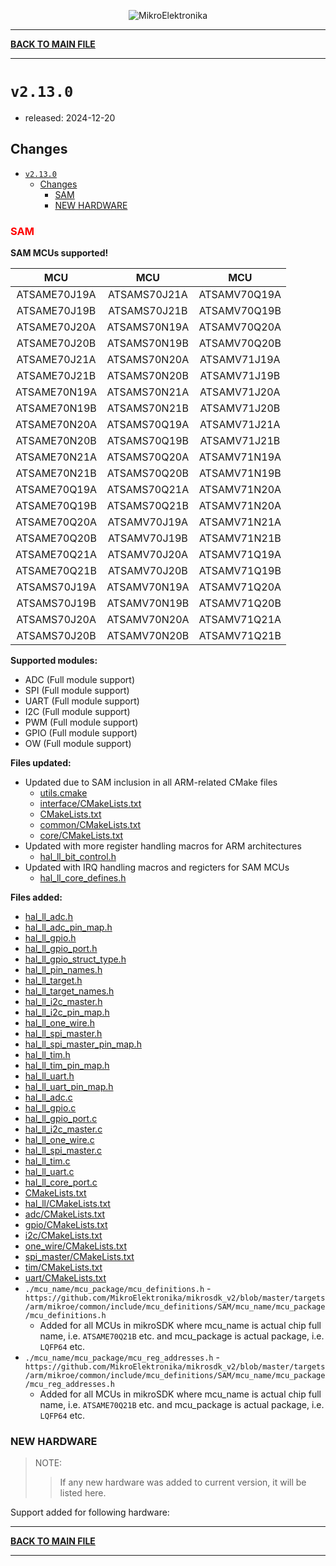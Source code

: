 <p align="center">
  <img src="http://www.mikroe.com/img/designs/beta/logo_small.png?raw=true" alt="MikroElektronika"/>
</p>

---

**[BACK TO MAIN FILE](../../changelog.md)**

---

# `v2.13.0`

+ released: 2024-12-20

## Changes

+ [`v2.13.0`](#v2130)
  + [Changes](#changes)
    + [SAM](#sam)
    + [NEW HARDWARE](#new-hardware)

### <font color=red>SAM</font>

**SAM MCUs supported!**

|       MCU      |       MCU      |       MCU      |
| :------------: | :------------: | :------------: |
|  ATSAME70J19A  |  ATSAMS70J21A  |  ATSAMV70Q19A  |
|  ATSAME70J19B  |  ATSAMS70J21B  |  ATSAMV70Q19B  |
|  ATSAME70J20A  |  ATSAMS70N19A  |  ATSAMV70Q20A  |
|  ATSAME70J20B  |  ATSAMS70N19B  |  ATSAMV70Q20B  |
|  ATSAME70J21A  |  ATSAMS70N20A  |  ATSAMV71J19A  |
|  ATSAME70J21B  |  ATSAMS70N20B  |  ATSAMV71J19B  |
|  ATSAME70N19A  |  ATSAMS70N21A  |  ATSAMV71J20A  |
|  ATSAME70N19B  |  ATSAMS70N21B  |  ATSAMV71J20B  |
|  ATSAME70N20A  |  ATSAMS70Q19A  |  ATSAMV71J21A  |
|  ATSAME70N20B  |  ATSAMS70Q19B  |  ATSAMV71J21B  |
|  ATSAME70N21A  |  ATSAMS70Q20A  |  ATSAMV71N19A  |
|  ATSAME70N21B  |  ATSAMS70Q20B  |  ATSAMV71N19B  |
|  ATSAME70Q19A  |  ATSAMS70Q21A  |  ATSAMV71N20A  |
|  ATSAME70Q19B  |  ATSAMS70Q21B  |  ATSAMV71N20A  |
|  ATSAME70Q20A  |  ATSAMV70J19A  |  ATSAMV71N21A  |
|  ATSAME70Q20B  |  ATSAMV70J19B  |  ATSAMV71N21B  |
|  ATSAME70Q21A  |  ATSAMV70J20A  |  ATSAMV71Q19A  |
|  ATSAME70Q21B  |  ATSAMV70J20B  |  ATSAMV71Q19B  |
|  ATSAMS70J19A  |  ATSAMV70N19A  |  ATSAMV71Q20A  |
|  ATSAMS70J19B  |  ATSAMV70N19B  |  ATSAMV71Q20B  |
|  ATSAMS70J20A  |  ATSAMV70N20A  |  ATSAMV71Q21A  |
|  ATSAMS70J20B  |  ATSAMV70N20B  |  ATSAMV71Q21B  |


**Supported modules:**

+ ADC (Full module support)
+ SPI (Full module support)
+ UART (Full module support)
+ I2C (Full module support)
+ PWM (Full module support)
+ GPIO (Full module support)
+ OW (Full module support)

**Files updated:**
+ Updated due to SAM inclusion in all ARM-related CMake files
  + [utils.cmake](https://github.com/MikroElektronika/mikrosdk_v2/blob/master/cmake/utils.cmake)
  + [interface/CMakeLists.txt](https://github.com/MikroElektronika/mikrosdk_v2/blob/master/hal/interface/CMakeLists.txt)
  + [CMakeLists.txt](https://github.com/MikroElektronika/mikrosdk_v2/blob/master/targets/arm/mikroe/CMakeLists.txt)
  + [common/CMakeLists.txt](https://github.com/MikroElektronika/mikrosdk_v2/blob/master/targets/arm/mikroe/common/CMakeLists.txt)
  + [core/CMakeLists.txt](https://github.com/MikroElektronika/mikrosdk_v2/blob/master/targets/arm/mikroe/core/CMakeLists.txt)
+ Updated with more register handling macros for ARM architectures
  + [hal_ll_bit_control.h](https://github.com/MikroElektronika/mikrosdk_v2/blob/master/targets/arm/mikroe/common/include/hal_ll_bit_control.h)
+ Updated with IRQ handling macros and regicters for SAM MCUs
  + [hal_ll_core_defines.h](https://github.com/MikroElektronika/mikrosdk_v2/blob/master/targets/arm/mikroe/core/include/hal_ll_core_defines.h)

**Files added:**

+ [hal_ll_adc.h](https://github.com/MikroElektronika/mikrosdk_v2/blob/master/targets/arm/mikroe/sam/include/adc/hal_ll_adc.h)
+ [hal_ll_adc_pin_map.h](https://github.com/MikroElektronika/mikrosdk_v2/blob/master/targets/arm/mikroe/sam/include/adc/hal_ll_adc_pin_map/implementations/implementation_1/hal_ll_adc_pin_map.h)
+ [hal_ll_gpio.h](https://github.com/MikroElektronika/mikrosdk_v2/blob/master/targets/arm/mikroe/sam/include/gpio/hal_ll_gpio.h)
+ [hal_ll_gpio_port.h](https://github.com/MikroElektronika/mikrosdk_v2/blob/master/targets/arm/mikroe/sam/include/gpio/hal_ll_gpio_port.h)
+ [hal_ll_gpio_struct_type.h](https://github.com/MikroElektronika/mikrosdk_v2/blob/master/targets/arm/mikroe/sam/include/gpio/implementations/implementation_1/hal_ll_gpio_struct_type.h)
+ [hal_ll_pin_names.h](https://github.com/MikroElektronika/mikrosdk_v2/blob/master/targets/arm/mikroe/sam/include/hal_ll_pin_names.h)
+ [hal_ll_target.h](https://github.com/MikroElektronika/mikrosdk_v2/blob/master/targets/arm/mikroe/sam/include/hal_ll_target.h)
+ [hal_ll_target_names.h](https://github.com/MikroElektronika/mikrosdk_v2/blob/master/targets/arm/mikroe/sam/include/hal_ll_target_names.h)
+ [hal_ll_i2c_master.h](https://github.com/MikroElektronika/mikrosdk_v2/blob/master/targets/arm/mikroe/sam/include/i2c/hal_ll_i2c_master.h)
+ [hal_ll_i2c_pin_map.h](https://github.com/MikroElektronika/mikrosdk_v2/blob/master/targets/arm/mikroe/sam/include/i2c/hal_ll_i2c_pin_map/implementations/implementation_1/hal_ll_i2c_pin_map.h)
+ [hal_ll_one_wire.h](https://github.com/MikroElektronika/mikrosdk_v2/blob/master/targets/arm/mikroe/sam/include/one_wire/implementations/implementation_1/hal_ll_one_wire.h)
+ [hal_ll_spi_master.h](https://github.com/MikroElektronika/mikrosdk_v2/blob/master/targets/arm/mikroe/sam/include/spi_master/hal_ll_spi_master.h)
+ [hal_ll_spi_master_pin_map.h](https://github.com/MikroElektronika/mikrosdk_v2/blob/master/targets/arm/mikroe/sam/include/spi_master/hal_ll_spi_master_pin_map/implementations/implementation_1/hal_ll_spi_master_pin_map.h)
+ [hal_ll_tim.h](https://github.com/MikroElektronika/mikrosdk_v2/blob/master/targets/arm/mikroe/sam/include/tim/hal_ll_tim.h)
+ [hal_ll_tim_pin_map.h](https://github.com/MikroElektronika/mikrosdk_v2/blob/master/targets/arm/mikroe/sam/include/tim/hal_ll_tim_pin_map/implementations/implementation_1/hal_ll_tim_pin_map.h)
+ [hal_ll_uart.h](https://github.com/MikroElektronika/mikrosdk_v2/blob/master/targets/arm/mikroe/sam/include/uart/hal_ll_uart.h)
+ [hal_ll_uart_pin_map.h](https://github.com/MikroElektronika/mikrosdk_v2/blob/master/targets/arm/mikroe/sam/include/uart/hal_ll_uart_pin_map/implementations/implementation_1/hal_ll_uart_pin_map.h)
+ [hal_ll_adc.c](https://github.com/MikroElektronika/mikrosdk_v2/blob/master/targets/arm/mikroe/sam/src/adc/implementations/implementation_1/hal_ll_adc.c)
+ [hal_ll_gpio.c](https://github.com/MikroElektronika/mikrosdk_v2/blob/master/targets/arm/mikroe/sam/src/gpio/hal_ll_gpio.c)
+ [hal_ll_gpio_port.c](https://github.com/MikroElektronika/mikrosdk_v2/blob/master/targets/arm/mikroe/sam/src/gpio/implementations/implementation_1/hal_ll_gpio_port.c)
+ [hal_ll_i2c_master.c](https://github.com/MikroElektronika/mikrosdk_v2/blob/master/targets/arm/mikroe/sam/src/i2c/implementations/implementation_1/hal_ll_i2c_master.c)
+ [hal_ll_one_wire.c](https://github.com/MikroElektronika/mikrosdk_v2/blob/master/targets/arm/mikroe/sam/src/one_wire/implementations/implementation_1/hal_ll_one_wire.c)
+ [hal_ll_spi_master.c](https://github.com/MikroElektronika/mikrosdk_v2/blob/master/targets/arm/mikroe/sam/src/spi_master/implementations/implementation_1/hal_ll_spi_master.c)
+ [hal_ll_tim.c](https://github.com/MikroElektronika/mikrosdk_v2/blob/master/targets/arm/mikroe/sam/src/tim/implementations/implementation_1/hal_ll_tim.c)
+ [hal_ll_uart.c](https://github.com/MikroElektronika/mikrosdk_v2/blob/master/targets/arm/mikroe/sam/src/uart/implementations/implementation_1/hal_ll_uart.c)
+ [hal_ll_core_port.c](https://github.com/MikroElektronika/mikrosdk_v2/blob/master/targets/arm/mikroe/core/src/sam/m7/hal_ll_core_port.c)
+ [CMakeLists.txt](https://github.com/MikroElektronika/mikrosdk_v2/blob/master/targets/arm/mikroe/sam/CMakeLists.txt)
+ [hal_ll/CMakeLists.txt](https://github.com/MikroElektronika/mikrosdk_v2/blob/master/targets/arm/mikroe/sam/src/hal_ll/CMakeLists.txt)
+ [adc/CMakeLists.txt](https://github.com/MikroElektronika/mikrosdk_v2/blob/master/targets/arm/mikroe/sam/src/adc/CMakeLists.txt)
+ [gpio/CMakeLists.txt](https://github.com/MikroElektronika/mikrosdk_v2/blob/master/targets/arm/mikroe/sam/src/gpio/CMakeLists.txt)
+ [i2c/CMakeLists.txt](https://github.com/MikroElektronika/mikrosdk_v2/blob/master/targets/arm/mikroe/sam/src/i2c/CMakeLists.txt)
+ [one_wire/CMakeLists.txt](https://github.com/MikroElektronika/mikrosdk_v2/blob/master/targets/arm/mikroe/sam/src/one_wire/CMakeLists.txt)
+ [spi_master/CMakeLists.txt](https://github.com/MikroElektronika/mikrosdk_v2/blob/master/targets/arm/mikroe/sam/src/spi_master/CMakeLists.txt)
+ [tim/CMakeLists.txt](https://github.com/MikroElektronika/mikrosdk_v2/blob/master/targets/arm/mikroe/sam/src/tim/CMakeLists.txt)
+ [uart/CMakeLists.txt](https://github.com/MikroElektronika/mikrosdk_v2/blob/master/targets/arm/mikroe/sam/src/uart/CMakeLists.txt)
+ `./mcu_name/mcu_package/mcu_definitions.h` - `https://github.com/MikroElektronika/mikrosdk_v2/blob/master/targets/arm/mikroe/common/include/mcu_definitions/SAM/mcu_name/mcu_package/mcu_definitions.h`
  + Added for all MCUs in mikroSDK where mcu_name is actual chip full name, i.e. `ATSAME70Q21B` etc. and mcu_package is actual package, i.e. `LQFP64` etc.
+ `./mcu_name/mcu_package/mcu_reg_addresses.h` - `https://github.com/MikroElektronika/mikrosdk_v2/blob/master/targets/arm/mikroe/common/include/mcu_definitions/SAM/mcu_name/mcu_package/mcu_reg_addresses.h`
  + Added for all MCUs in mikroSDK where mcu_name is actual chip full name, i.e. `ATSAME70Q21B` etc. and mcu_package is actual package, i.e. `LQFP64` etc.

### NEW HARDWARE

> NOTE:
>> If any new hardware was added to current version, it will be listed here.

Support added for following hardware:

---

**[BACK TO MAIN FILE](../../changelog.md)**

---
